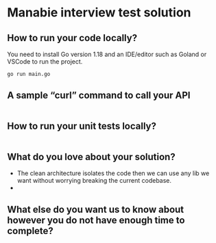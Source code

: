 # Manabie interview test solution 

## How to run your code locally?

You need to install Go version 1.18 and an IDE/editor such as Goland or VSCode to run the project.

```bash
go run main.go
```

## A sample “curl” command to call your API

```bash

```

## How to run your unit tests locally?

```bash

```

## What do you love about your solution?

- The clean architecture isolates the code then we can use any lib we want without worrying breaking the current codebase.
- 

## What else do you want us to know about however you do not have enough time to complete?
